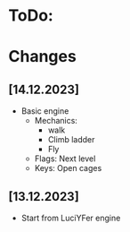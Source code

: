 # ToDo:

# Changes

## [14.12.2023]
- Basic engine
  - Mechanics:
    - walk
    - Climb ladder
    - Fly
  - Flags: Next level
  - Keys: Open cages

## [13.12.2023]
- Start from LuciYFer engine
